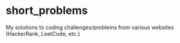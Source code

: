 # short_problems
My solutions to coding challenges/problems from various websites (HackerRank, LeetCode, etc.)
